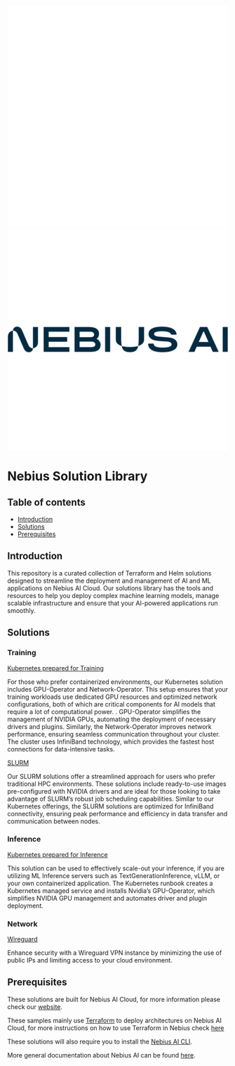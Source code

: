 [![Nebius](./.assets/nebius-dark.png)](https://nebius.ai/#gh-dark-mode-only)
[![Nebius](./.assets/nebius-light.png)](https://nebius.ai/#gh-light-mode-only)

# Nebius Solution Library

## Table of contents
* [Introduction](#introduction)
* [Solutions](#solutions)
* [Prerequisites](#prerequisites)

## Introduction

This repository is a curated collection of Terraform and Helm solutions designed to streamline the deployment and management of AI and ML applications on Nebius AI Cloud.  Our solutions library has the tools and resources to help you deploy complex machine learning models, manage scalable infrastructure and ensure that your AI-powered applications run smoothly.

## Solutions

### Training

[Kubernetes prepared for Training](./k8s-training/README.md)

For those who prefer containerized environments, our Kubernetes solution includes GPU-Operator and Network-Operator. This setup ensures that your training workloads use dedicated GPU resources and optimized network configurations, both of which are critical components for AI models that require a lot of computational power. . GPU-Operator simplifies the management of NVIDIA GPUs, automating the deployment of necessary drivers and plugins. Similarly, the Network-Operator improves network performance, ensuring seamless communication throughout your cluster. The cluster uses InfiniBand technology, which provides the fastest host connections for data-intensive tasks. 

[SLURM](./slurm/README.md)

Our SLURM solutions offer a streamlined approach for users who prefer traditional HPC environments. These solutions include ready-to-use images pre-configured with NVIDIA drivers and are ideal for those looking to take advantage of SLURM’s robust job scheduling capabilities.  Similar to our Kubernetes offerings, the SLURM solutions are optimized for InfiniBand connectivity, ensuring peak performance and efficiency in data transfer and communication between nodes.

### Inference

[Kubernetes prepared for Inference](./k8s-inference/README.md)

This solution can be used to effectively scale-out your inference, if you are utilizing ML Inference servers such as TextGenerationInference, vLLM, or your own containerized application. The Kubernetes runbook creates a Kubernetes managed service and installs Nvidia’s GPU-Operator, which simplifies NVIDIA GPU management and automates driver and plugin deployment.

### Network

[Wireguard](./wireguard/README.md)

Enhance security with a Wireguard VPN instance by minimizing the use of public IPs and limiting access to your cloud environment.

## Prerequisites

These solutions are built for Nebius AI Cloud, for more information please check our [website](https://nebius.ai/).

These samples mainly use [Terraform](https://www.terraform.io/) to deploy architectures on Nebius AI Cloud, for more instructions on how to use Terraform in Nebius check [here](https://docs.nebius.ai/terraform-provider/)

These solutions will also require you to install the [Nebius AI CLI](https://docs.nebius.ai/cli/).

More general documentation about Nebius AI can be found [here](https://docs.nebius.ai/).
